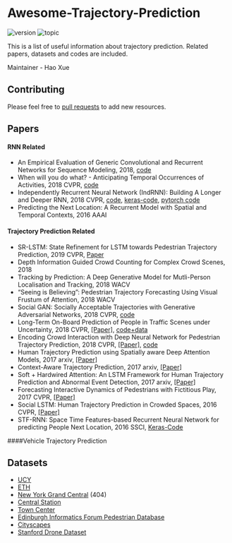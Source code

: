# Awesome-Trajectory-Prediction
![version](https://img.shields.io/badge/version-0.0.1-ff69b4.svg) ![topic](https://img.shields.io/badge/topic-trajectory--prediction-brightgreen.svg?logo=github)

This is a list of useful information about trajectory prediction. Related papers, datasets and codes are included.

Maintainer - Hao Xue


## Contributing
Please feel free to [pull requests](https://github.com/xuehaouwa/Awesome-Trajectory-Prediction/pulls) to add new resources.

## Papers
#### RNN Related
- An Empirical Evaluation of Generic Convolutional and Recurrent Networks for Sequence Modeling, 2018, [code](https://github.com/locuslab/TCN)
- When will you do what? - Anticipating Temporal Occurrences of Activities, 2018 CVPR,   [code]( https://github.com/yabufarha/anticipating-activities)
- Independently Recurrent Neural Network (IndRNN): Building A Longer and Deeper RNN, 2018 CVPR, [code](https://github.com/batzner/indrnn), [keras-code](https://github.com/titu1994/Keras-IndRNN), [pytorch code](https://github.com/StefOe/indrnn-pytorch/blob/master/indrnn.py)
- Predicting the Next Location: A Recurrent Model with Spatial and Temporal Contexts, 2016 AAAI



#### Trajectory Prediction Related

- SR-LSTM: State Refinement for LSTM towards Pedestrian Trajectory Prediction, 2019 CVPR, [Paper](https://arxiv.org/pdf/1903.02793.pdf)
- Depth Information Guided Crowd Counting for Complex Crowd Scenes, 2018
- Tracking by Prediction: A Deep Generative Model for Mutli-Person Localisation and Tracking, 2018 WACV
- “Seeing is Believing”: Pedestrian Trajectory Forecasting Using Visual Frustum of Attention, 2018 WACV
- Social GAN: Socially Acceptable Trajectories with Generative Adversarial Networks, 2018 CVPR, [code](https://github.com/agrimgupta92/sgan)
- Long-Term On-Board Prediction of People in Traffic Scenes under Uncertainty, 2018 CVPR, [[Paper]](http://openaccess.thecvf.com/content_cvpr_2018/papers/Bhattacharyya_Long-Term_On-Board_Prediction_CVPR_2018_paper.pdf), [code+data](https://github.com/apratimbhattacharyya18/onboard_long_term_prediction)
- Encoding Crowd Interaction with Deep Neural Network
  for Pedestrian Trajectory Prediction, 2018 CVPR, [[Paper]](http://openaccess.thecvf.com/content_cvpr_2018/papers/Xu_Encoding_Crowd_Interaction_CVPR_2018_paper.pdf), [code](https://github.com/ShanghaiTechCVDL/CIDNN)
- Human Trajectory Prediction using Spatially aware Deep Attention Models, 2017 arxiv, [[Paper]](https://arxiv.org/pdf/1705.09436.pdf)
- Context-Aware Trajectory Prediction, 2017 arxiv, [[Paper]](https://arxiv.org/pdf/1705.02503.pdf)
- Soft + Hardwired Attention: An LSTM Framework for Human Trajectory Prediction and Abnormal Event Detection, 2017 arxiv, [[Paper]](https://arxiv.org/pdf/1702.05552.pdf) 
- Forecasting Interactive Dynamics of Pedestrians with Fictitious Play, 2017 CVPR, [[Paper]](http://openaccess.thecvf.com/content_cvpr_2017/papers/Ma_Forecasting_Interactive_Dynamics_CVPR_2017_paper.pdf)
- Social LSTM: Human Trajectory Prediction in Crowded Spaces, 2016 CVPR, [[Paper]](http://cvgl.stanford.edu/papers/CVPR16_Social_LSTM.pdf)
- STF-RNN: Space Time Features-based Recurrent Neural Network for predicting People Next Location, 2016 SSCI, [Keras-Code](https://github.com/mhjabreel/STF-RNN)




####Vehicle Trajectory Prediction




## Datasets
* [UCY](https://graphics.cs.ucy.ac.cy/research/downloads/crowd-data)
* [ETH](http://www.vision.ee.ethz.ch/en/datasets/)
* [New York Grand Central](http://www.ee.cuhk.edu.hk/en-gb/~syi/cvpr2015_dataset_pedestrianWalkingPath.pdf) (404)
* [Central Station](http://www.ee.cuhk.edu.hk/~xgwang/grandcentral.html)
* [Town Center](http://www.robots.ox.ac.uk/ActiveVision/Research/Projects/2009bbenfold_headpose/project.html#datasets)
* [Edinburgh Informatics Forum Pedestrian Database](http://homepages.inf.ed.ac.uk/rbf/FORUMTRACKING/)
* [Cityscapes](https://www.cityscapes-dataset.com/login/)
* [Stanford Drone Dataset](http://cvgl.stanford.edu/projects/uav_data/)



